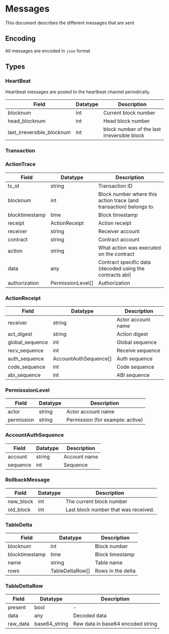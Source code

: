 # Messages

This document describes the different messages that are sent

## Encoding

All messages are encoded in `json` format

## Types

### HeartBeat

Heartbeat messages are posted to the heartbeat channel periodically.

| Field                      | Datatype | Description                                 |
| -------------------------- | -------- | ------------------------------------------- |
| blocknum                   | int      | Current block number                        |
| head_blocknum              | int      | Head block number                           |
| last_irreversible_blocknum | int      | block number of the last irreversible block |

### Transaction


### ActionTrace

| Field          | Datatype          | Description                                                       |
| -------------- | ----------------- | ----------------------------------------------------------------- |
| tx_id          | string            | Transaction ID                                                    |
| blocknum       | int               | Block number where this action trace (and transaction) belongs to |
| blocktimestamp | time              | Block timestamp                                                   |
| receipt        | ActionReceipt     | Action receipt                                                    |
| receiver       | string            | Receiver account                                                  |
| contract       | string            | Contract account                                                  |
| action         | string            | What action was executed on the contract                          |
| data           | any               | Contract specific data (decoded using the contracts abi)          |
| authorization  | PermissionLevel[] | Authorization                                                     |

### ActionReceipt

| Field           | Datatype              | Description        |
| --------------- | --------------------- | ------------------ |
| receiver        | string                | Actor account name |
| act_digest      | string                | Action digest      |
| global_sequence | int                   | Global sequence    |
| recv_sequence   | int                   | Receive sequence   |
| auth_sequence   | AccountAuthSequence[] | Auth sequence      |
| code_sequence   | int                   | Code sequence      |
| abi_sequence    | int                   | ABI sequence       |

### PermisssionLevel

| Field      | Datatype | Description                      |
| ---------- | -------- | -------------------------------- |
| actor      | string   | Actor account name               |
| permission | string   | Permission (for example: active) |

### AccountAuthSequence

| Field    | Datatype | Description  |
| -------- | -------- | ------------ |
| account  | string   | Account name |
| sequence | int      | Sequence     |

### RollbackMessage

| Field     | Datatype | Description                          |
| --------- | -------- | ------------------------------------ |
| new_block | int      | The current block number             |
| old_block | int      | Last block number that was received. |

### TableDelta

| Field          | Datatype        | Description       |
| -------------- | --------------- | ----------------- |
| blocknum       | int             | Block number      |
| blocktimestamp | time            | Block timestamp   |
| name           | string          | Table name        |
| rows           | TableDeltaRow[] | Rows in the delta |


### TableDeltaRow

| Field    | Datatype      | Description                       |
| -------- | ------------- | --------------------------------- |
| present  | bool          | -                                 |
| data     | any           | Decoded data                      |
| raw_data | base64_string | Raw data in base64 encoded string |
